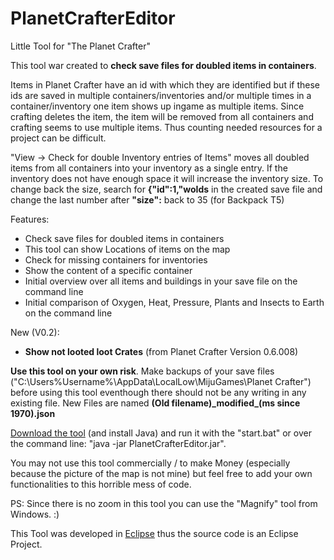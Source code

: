 # PlanetCrafterEditor
Little Tool for "The Planet Crafter"

This tool war created to __check save files for doubled items in containers__.

Items in Planet Crafter have an id with which they are identified but if these ids are saved in multiple containers/inventories and/or multiple times in a container/inventory one item shows up ingame as multiple items. 
Since crafting deletes the item, the item will be removed from all containers and crafting seems to use multiple items. Thus counting needed resources for a project can be difficult.

"View -> Check for double Inventory entries of Items" moves all doubled items from all containers into your inventory as a single entry. If the inventory does not have enough space it will increase the inventory size. To change back the size, search for __{"id":1,"woIds__ in the created save file and change the last number after __"size":__ back to 35 (for Backpack T5)

Features:
+ Check save files for doubled items in containers
+ This tool can show Locations of items on the map
+ Check for missing containers for inventories
+ Show the content of a specific container
+ Initial overview over all items and buildings in your save file on the command line
+ Initial comparison of Oxygen, Heat, Pressure, Plants and Insects to Earth on the command line

New (V0.2):
+ __Show not looted loot Crates__ (from Planet Crafter Version 0.6.008)

__Use this tool on your own risk__. Make backups of your save files ("C:\Users\%Username%\AppData\LocalLow\MijuGames\Planet Crafter") before using this tool eventhough there should not be any writing in any existing file. New Files are named __(Old filename)\_modified\_(ms since 1970).json__

[Download the tool](./Compiled_Versions/) (and install Java) and run it with the "start.bat" or over the command line: "java -jar PlanetCrafterEditor.jar".





You may not use this tool commercially / to make Money (especially because the picture of the map is not mine) but feel free to add your own functionalities to this horrible mess of code.

PS: Since there is no zoom in this tool you can use the "Magnify" tool from Windows. :)

This Tool was developed in [Eclipse](https://www.eclipse.org/downloads/) thus the source code is an Eclipse Project.
